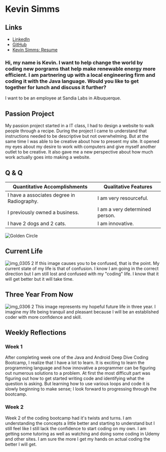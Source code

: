 # Kevin Simms

## Links

* [LinkedIn](https://www.linkedin.com/in/kevin-simms-5099b4174/)
* [GitHub](https://github.com/ksimms2)
* [Kevin Simms: Resume](https://drive.google.com/file/d/1ly-CLGzuBvb43XRtKOuKsoSk2KGlg7R8/view?ths=true)


### Hi, my name is Kevin. I want to help change the world by coding new porgrams that help make renewable energy more efficient. I am partnering up with a local engineering firm and coding it with the Java language. Would you like to get together for lunch and discuss it further?

 I want to be an employee at Sandia Labs in Albuquerque.

## Passion Project
My passion project started in a IT class, I had to design a website to walk people through a recipe. During the project I came to understand that instructions needed to be descriptive but not overwhelming. But at the same time I was able to be creative about how to present my site. It opened my eyes about my desire to work with computers and give myself another outlet to be creative. It also gave me a new perspective about how much work actually goes into making a website.
    
## Q & Q 

Quantitative Accomplishments | Qualitative Features
---------------------------- | --------------------------
I have a associates degree in Radiography. | I am very resourceful.
I previously owned a business. | I am a very determined person.
I have 2 dogs and 2 cats. | I am innovative.


![Golden Circle](ksimms2.github.io/Pro_Dev_Workshop_Purpose.png)


## Current Life
![img_0305 2](https://user-images.githubusercontent.com/44448717/52228389-7a4f2980-286f-11e9-926e-88d1de14347b.jpg)
If this image causes you to be confused, that is the point. My current state of my life is that of confusion. I know I am going in the correct direction but I am still lost and confused with my "coding" life. I know that it will get better but it will take time.

## Three Year From Now
![img_0306 2](https://user-images.githubusercontent.com/44448717/52228422-905cea00-286f-11e9-998f-4cb1b2560448.jpg)
This image represents my hopeful future life in three year. I imagine my life being tranquil and pleasant because I will be an established coder with more confidence and skill.


## Weekly Reflections

### Week 1
After completing week one of the Java and Android Deep Dive Coding Bootcamp, I realize that I have a lot to learn. It is exciting to learn the programming language and how innovative a programmer can be figuring out numerous solutions to a problem. At first the most difficult part was figuring out how to get started writing code and identifying what the question is asking. But learning how to use various loops and code it is slowly beginning to make sense; I look forward to progressing through the bootcamp.

### Week 2
Week 2 of the coding bootcamp had it's twists and turns. I am understanding the concepts a little better and starting to understand but I still feel like I still lack the confidence to start coding on my own. I am getting some tutoring as well as watching and doing some coding in Udemy and other sites. I am sure the more I get my hands on actual coding the better I will get.
